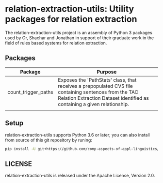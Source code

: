 # relation-extraction-utils: Utility packages for relation extraction

The relation-extraction-utils project is an assembly of Python 3 packages used by Or, Shachar and Jonathan in support of their graduate work in the field of rules based systems for relation extraction.

## Packages



| Package | Purpose |
|---|---|
| count_trigger_paths | Exposes the 'PathStats' class, that receives a prepopulated CVS file containing sentences from the TAC Relation Extraction Dataset identified as containing a given relationship. |
|  |  |

## Setup

relation-extraction-utils supports Python 3.6 or later; you can also install from source of this git repository by runing:
```bash
pip install -U git+https://github.com/comp-aspects-of-appl-linguistics/relation_extraction_utils.git
```

## LICENSE

relation-extraction-utils is released under the Apache License, Version 2.0.
